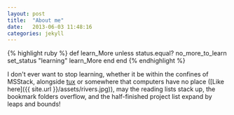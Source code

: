 ```yaml
---
layout: post
title:  "About me"
date:   2013-06-03 11:48:16
categories: jekyll
---
```


{% highlight ruby %}
def learn_More
  unless status.equal? no_more_to_learn
    set_status "learning"
    learn_More
  end
end
{% endhighlight %}

I don't ever want to stop learning, whether it be within the confines of
MSStack, alongside [tux](http://en.wikipedia.org/wiki/Tux) or somewhere that computers have no place ([Like here]({{ site.url }}/assets/rivers.jpg)), may the reading lists stack up, the bookmark folders overflow, and the half-finished project list expand by leaps and bounds!
